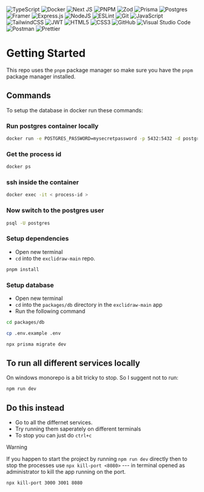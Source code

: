 <!--I use this repo link to add badges to my project--><!--https://github.com/Ileriayo/markdown-badges?tab=readme-ov-file#version-control-->
![TypeScript](https://img.shields.io/badge/typescript-%23007ACC.svg?style=for-the-badge&logo=typescript&logoColor=white)
![Docker](https://img.shields.io/badge/docker-%230db7ed.svg?style=for-the-badge&logo=docker&logoColor=white)
![Next JS](https://img.shields.io/badge/Next-black?style=for-the-badge&logo=next.js&logoColor=white)
![PNPM](https://img.shields.io/badge/pnpm-%234a4a4a.svg?style=for-the-badge&logo=pnpm&logoColor=f69220)
![Zod](https://img.shields.io/badge/zod-%233068b7.svg?style=for-the-badge&logo=zod&logoColor=white)
![Prisma](https://img.shields.io/badge/Prisma-3982CE?style=for-the-badge&logo=Prisma&logoColor=white)
![Postgres](https://img.shields.io/badge/postgres-%23316192.svg?style=for-the-badge&logo=postgresql&logoColor=white)
![Framer](https://img.shields.io/badge/Framer-black?style=for-the-badge&logo=framer&logoColor=blue)
![Express.js](https://img.shields.io/badge/express.js-%23404d59.svg?style=for-the-badge&logo=express&logoColor=%2361DAFB)
![NodeJS](https://img.shields.io/badge/node.js-6DA55F?style=for-the-badge&logo=node.js&logoColor=white)
![ESLint](https://img.shields.io/badge/ESLint-4B3263?style=for-the-badge&logo=eslint&logoColor=white)
![Git](https://img.shields.io/badge/git-%23F05033.svg?style=for-the-badge&logo=git&logoColor=white)
![JavaScript](https://img.shields.io/badge/javascript-%23323330.svg?style=for-the-badge&logo=javascript&logoColor=%23F7DF1E)
![TailwindCSS](https://img.shields.io/badge/tailwindcss-%2338B2AC.svg?style=for-the-badge&logo=tailwind-css&logoColor=white)
![JWT](https://img.shields.io/badge/JWT-black?style=for-the-badge&logo=JSON%20web%20tokens)
![HTML5](https://img.shields.io/badge/html5-%23E34F26.svg?style=for-the-badge&logo=html5&logoColor=white)
![CSS3](https://img.shields.io/badge/css3-%231572B6.svg?style=for-the-badge&logo=css3&logoColor=white)
![GitHub](https://img.shields.io/badge/github-%23121011.svg?style=for-the-badge&logo=github&logoColor=white)
![Visual Studio Code](https://img.shields.io/badge/Visual%20Studio%20Code-0078d7.svg?style=for-the-badge&logo=visual-studio-code&logoColor=white)
![Postman](https://img.shields.io/badge/Postman-FF6C37?style=for-the-badge&logo=postman&logoColor=white)
![Prettier](https://img.shields.io/badge/prettier-%23F7B93E.svg?style=for-the-badge&logo=prettier&logoColor=black)

# Getting Started

This repo uses the `pnpm` package manager so make sure you have the `pnpm` package manager installed.

## Commands

To setup the database in docker run these commands:

### Run postgres container locally

```sh
docker run -e POSTGRES_PASSWORD=mysecretpassword -p 5432:5432 -d postgres
```

### Get the process id

```sh
docker ps
```

### ssh inside the container

```sh
docker exec -it < process-id >
```

### Now switch to the postgres user

```sh
psql -U postgres
```

### Setup dependencies
- Open new terminal
- `cd` into the `exclidraw-main` repo.

```sh
pnpm install
```

### Setup database

- Open new terminal
- `cd` into the `packages/db` directory in the `exclidraw-main` app
- Run the following command

```sh
cd packages/db
```

```sh
cp .env.example .env
```

```sh
npx prisma migrate dev
```

## To run all different services locally

On windows monorepo is a bit tricky to stop. So I suggent not to run:

```sh
npm run dev
```

## Do this instead

- Go to all the differnet services.
- Try running them saperately on different terminals
- To stop you can just do `ctrl+c`

> [!WARNING]
> If you happen to start the project by running `npm run dev` directly then to stop the processes use `npx kill-port <8080>` --- in terminal opened as administrator to kill the app running on the port.

```sh
npx kill-port 3000 3001 8080 
```

